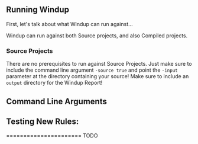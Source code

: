 ## Running Windup
First, let's talk about what Windup can run against...

Windup can run against both Source projects, and also Compiled projects.

### Source Projects
There are no prerequisites to run against Source Projects.  Just make sure to include the command line argument `-source true` and point the `-input` parameter at the directory containing your source!  Make sure to include an `output` directory for the Windup Report! 


## Command Line Arguments



## Testing New Rules:
======================
TODO